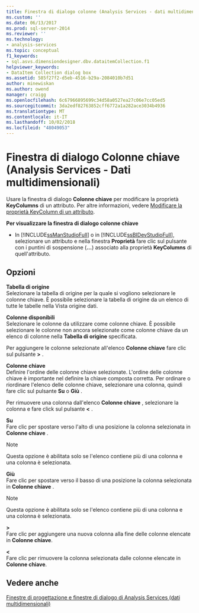 ```yaml
---
title: Finestra di dialogo colonne (Analysis Services - dati multidimensionali) della chiave | Microsoft Docs
ms.custom: ''
ms.date: 06/13/2017
ms.prod: sql-server-2014
ms.reviewer: ''
ms.technology:
- analysis-services
ms.topic: conceptual
f1_keywords:
- sql.asvs.dimensiondesigner.dbv.dataitemCollection.f1
helpviewer_keywords:
- DataItem Collection dialog box
ms.assetid: 585f27f2-d5eb-4516-b29a-2084010b7d51
author: minewiskan
ms.author: owend
manager: craigg
ms.openlocfilehash: 6c67966895699c34d58a0527ea27c06e7cc05ed5
ms.sourcegitcommit: 3da2edf82763852cff6772a1a282ace3034b4936
ms.translationtype: MT
ms.contentlocale: it-IT
ms.lasthandoff: 10/02/2018
ms.locfileid: "48049053"
---
```

# <a name="key-columns-dialog-box-analysis-services---multidimensional-data"></a>Finestra di dialogo Colonne chiave (Analysis Services - Dati multidimensionali)
  Usare la finestra di dialogo **Colonne chiave** per modificare la proprietà **KeyColumns** di un attributo. Per altre informazioni, vedere [Modificare la proprietà KeyColumn di un attributo](multidimensional-models/attribute-properties-modify-the-keycolumn-property.md).  
  
 **Per visualizzare la finestra di dialogo colonne chiave**  
  
-   In [!INCLUDE[ssManStudioFull](../includes/ssmanstudiofull-md.md)] o in [!INCLUDE[ssBIDevStudioFull](../includes/ssbidevstudiofull-md.md)], selezionare un attributo e nella finestra **Proprietà** fare clic sul pulsante con i puntini di sospensione (**...**) associato alla proprietà **KeyColumns** di quell'attributo.  
  
## <a name="options"></a>Opzioni  
 **Tabella di origine**  
 Selezionare la tabella di origine per la quale si vogliono selezionare le colonne chiave. È possibile selezionare la tabella di origine da un elenco di tutte le tabelle nella Vista origine dati.  
  
 **Colonne disponibili**  
 Selezionare le colonne da utilizzare come colonne chiave. È possibile selezionare le colonne non ancora selezionate come colonne chiave da un elenco di colonne nella **Tabella di origine** specificata.  
  
 Per aggiungere le colonne selezionate all'elenco **Colonne chiave** fare clic sul pulsante **>** .  
  
 **Colonne chiave**  
 Definire l'ordine delle colonne chiave selezionate. L'ordine delle colonne chiave è importante nel definire la chiave composta corretta. Per ordinare o riordinare l'elenco delle colonne chiave, selezionare una colonna, quindi fare clic sul pulsante **Su** o **Giù** .  
  
 Per rimuovere una colonna dall'elenco **Colonne chiave** , selezionare la colonna e fare click sul pulsante **\<** .  
  
 **Su**  
 Fare clic per spostare verso l'alto di una posizione la colonna selezionata in **Colonne chiave** .  
  
> [!NOTE]  
>  Questa opzione è abilitata solo se l'elenco contiene più di una colonna e una colonna è selezionata.  
  
 **Giù**  
 Fare clic per spostare verso il basso di una posizione la colonna selezionata in **Colonne chiave** .  
  
> [!NOTE]  
>  Questa opzione è abilitata solo se l'elenco contiene più di una colonna e una colonna è selezionata.  
  
 **>**  
 Fare clic per aggiungere una nuova colonna alla fine delle colonne elencate in **Colonne chiave**.  
  
 **<**  
 Fare clic per rimuovere la colonna selezionata dalle colonne elencate in **Colonne chiave**.  
  
## <a name="see-also"></a>Vedere anche  
 [Finestre di progettazione e finestre di dialogo di Analysis Services &#40;dati multidimensionali&#41;](analysis-services-designers-and-dialog-boxes-multidimensional-data.md)  
  
  
